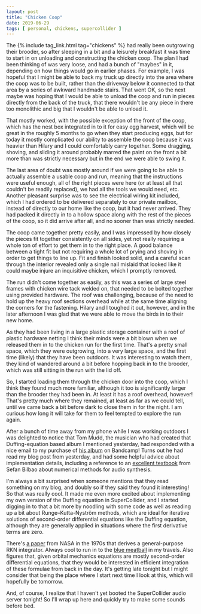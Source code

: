 ```yaml
---
layout: post
title: "Chicken Coop"
date: 2019-06-29
tags: [ personal, chickens, supercollider ]
---
```


The {% include tag_link.html tag="chickens" %} had really been outgrowing their brooder, so after sleeping in a bit and
a leisurely breakfast it was time to start in on unloading and constructing the chicken coop. The plan I had been
thinking of was very loose, and had a bunch of "maybes" in it, depending on how things would go in earlier phases.
For example, I was hopeful that I might be able to back my truck up directly into the area where the coop was to be
built, rather than the driveway below it connected to that area by a series of awkward handmade stairs. That went OK, so
the next maybe was hoping that I would be able to unload the coop and run in pieces directly from the back of the truck,
that there wouldn't be any piece in there too monolithic and big that I wouldn't be able to unload it.

That mostly worked, with the possible exception of the front of the coop, which has the nest box integrated in to it for
easy egg harvest, which will be great in the roughly 5 months to go when they start producing eggs, but for today it
mostly complicated our ability to assemble the coop because it was heavier than Hilary and I could comfortably carry
together. Some dragging, shoving, and sliding it around probably marred the paint on the front a bit more than was
strictly necessary but in the end we were able to swing it.

The last area of doubt was mostly around if we were going to be able to actually assemble a usable coop and run, meaning
that the instructions were useful enough, all of the right pieces were here (or at least all that couldn't be readily
replaced), we had all the tools we would need, etc. Another pleasant surprise was to see the electrical wiring kit
included, which I had ordered to be delivered separately to our private mailbox, instead of directly to our home like
the coop, but it had never arrived. They had packed it directly in to a hollow space along with the rest of the pieces
of the coop, so it did arrive after all, and no sooner than was strictly needed.

The coop came together pretty easily, and I was impressed by how closely the pieces fit together consistently on all
sides, yet not really requiring a whole ton of effort to get them in to the right place. A good balance between a tight
fit but not requiring a whole lot of prying and shoving in order to get things to line up. Fit and finish looked solid,
and a careful scan through the interior revealed only a single nail mislaid that looked like it could maybe injure an
inquisitive chicken, which I promptly removed.

The run didn't come together as easily, as this was a series of large steel frames with chicken wire tack welded on,
that needed to be bolted together using provided hardware. The roof was challenging, because of the need to hold up
the heavy roof sections overhead while at the same time aligning the corners for the fastening. Hilary and I toughed it
out, however, and in the later afternoon I was glad that we were able to move the birds in to their new home.

As they had been living in a large plastic storage container with a roof of plastic hardware netting I think their minds
were a bit blown when we released them in to the chicken run for the first time. That's a pretty small space, which they
were outgrowing, into a very large space, and the first time (likely) that they have been outdoors. It was interesting
to watch them, they kind of wandered around a bit before hopping back in to the brooder, which was still sitting in the
run with the lid off.

So, I started loading them through the chicken door into the coop, which I think they found much more familiar, although
it too is significantly larger than the brooder they had been in. At least it has a roof overhead, however! That's
pretty much where they remained, at least as far as we could tell, until we came back a bit before dark to close them
in for the night. I am curious how long it will take for them to feel tempted to explore the run again.

After a bunch of time away from my phone while I was working outdoors I was delighted to notice that Tom Mudd, the
musician who had created that Duffing-equation based album I mentioned yesterday, had responded with a nice email to my
purchase of [his album](https://tommudd.bandcamp.com/releases) on Bandcamp! Turns out he had read my blog post from
yesterday, and had some helpful advice about implementation details, including a reference to an
[excellent textbook](https://ccrma.stanford.edu/~bilbao/nssold/booktoplast) from Sefan Bilbao about numerical methods
for audio synthesis.

I'm always a bit surprised when someone mentions that they read something on my blog, and doubly so if they said they
found it interesting! So that was really cool. It made me even more excited about implementing my own version of the
Duffing equation in SuperCollider, and I started digging in to that a bit more by noodling with some code as well as
reading up a bit about Runge–Kutta-Nyström methods, which are ideal for iterative solutions of second-order differential
equations like the Duffing equation, although they are generally applied in situations where the first derivative terms
are zero.

There's [a paper](https://ntrs.nasa.gov/search.jsp?R=19740026877) from NASA in the 1970s that derives a general-purpose
RKN integrator. Always cool to run in to the [blue meatball](https://en.wikipedia.org/wiki/NASA_insignia) in my travels.
Also figures that, given orbital mechanics equations are mostly second-order differential equations, that they would be
interested in efficient integration of these formulae from back in the day. It's getting late tonight but I might
consider that being the place where I start next time I look at this, which will hopefully be tomorrow.

And, of course, I realize that I haven't yet booted the SuperCollider audio server tonight! So I'll wrap up here and
quickly try to make some sounds before bed.

